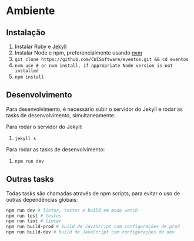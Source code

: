 # Ambiente

## Instalação

1. Instalar Ruby e [Jekyll](https://jekyllrb.com/)
1. Instalar Node e npm, preferencialmente usando [nvm](https://github.com/creationix/nvm)
1. `git clone https://github.com/CWISoftware/eventos.git && cd eventos`
1. `nvm use # or nvm install, if appropriate Node version is not installed`
1. `npm install`

## Desenvolvimento

Para desenvolvimento, é necessário subir o servidor do Jekyll e rodar as tasks de desenvolvimento, simultaneamente.

Para rodar o servidor do Jekyll:

1. `jekyll s`

Para rodar as tasks de desenvolvimento:

1. `npm run dev`

## Outras tasks

Todas tasks são chamadas através de npm scripts, para evitar o uso de outras dependências globais:

```sh
npm run dev # linter, testes e build em modo watch
npm run test # testes
npm run lint # linter
npm run build-prod # build de JavaScript com configurações de prod
npm run build-dev # build de JavaScript com configurações de dev
```
